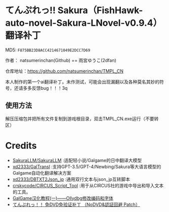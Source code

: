 # てんぷれっ!!  Sakura（FishHawk-auto-novel-Sakura-LNovel-v0.9.4）翻译补丁

MD5: `F875BB23D8ACC4214671049E2DCC7D69`

作者： natsumerinchan(Github) == 雨宮ゆうこ(2dfan)

仓库地址：https://github.com/natsumerinchan/TMPL_CN

本人制作的第一个ai翻译补丁。未作测试，可能会出现漏翻以及各种莫名其妙的符号，还请多多反馈bug！！！3q

## 使用方法

解压压缩包并把所有文件复制到游戏根目录，双击TMPL_CN.exe运行（不要转区）

# Credits

- [SakuraLLM/SakuraLLM](https://github.com/SakuraLLM/SakuraLLM.git) :适配轻小说/Galgame的日中翻译大模型
- [xd2333/GalTransl](https://github.com/xd2333/GalTransl.git) :支持GPT-3.5/GPT-4/Newbing/Sakura等大语言模型的Galgame自动化翻译解决方案
- [xd2333/DBTXT2Json_jp](https://github.com/xd2333/DBTXT2Json_jp.git) :通用双行文本与json_jp互转脚本
- [crskycode/CIRCUS_Script_Tool](https://github.com/crskycode/CIRCUS_Script_Tool.git) :用于从CIRCUS社的游戏中导出和导入文本的工具。
- [GalGame汉化教程(一)——Ollydbg修改编码和字体](https://blog.csdn.net/madonghyu/article/details/90029001)
- [てんぷれっ！！ 免DVD免验证补丁 （NoDVD&認証回避 Patch）](https://2dfan.com/downloads/13755)